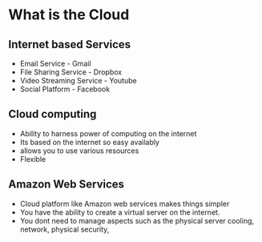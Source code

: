 # What is the Cloud

## Internet based Services

* Email Service - Gmail
* File Sharing Service - Dropbox
* Video Streaming Service - Youtube 
* Social Platform - Facebook

## Cloud computing 

* Ability to harness power of computing on the internet
* Its based on the internet so easy availably
* allows you to use various resources
* Flexible 

## Amazon Web Services

* Cloud platform like Amazon web services makes things simpler
* You have the ability to create a virtual server on the internet.
* You dont need to manage aspects such as the physical server cooling, network, physical security,



